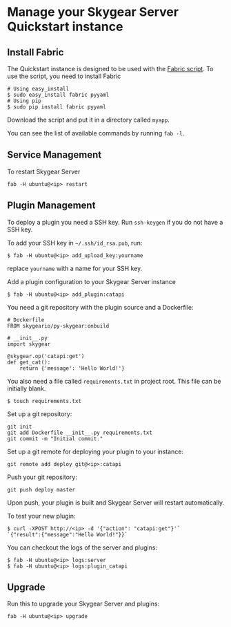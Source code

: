 # Manage your Skygear Server Quickstart instance

## Install Fabric

The Quickstart instance is designed to be used with the [Fabric
script](https://raw.githubusercontent.com/skygeario/skygear-server/master/examples/quickstart/fabfile.py).
To use the script, you need to install Fabric

```shell
# Using easy_install
$ sudo easy_install fabric pyyaml
# Using pip
$ sudo pip install fabric pyyaml
```

Download the script and put it in a directory called `myapp`.

You can see the list of available commands by running `fab -l`.

## Service Management

To restart Skygear Server

```shell
fab -H ubuntu@<ip> restart
```

## Plugin Management

To deploy a plugin you need a SSH key. Run `ssh-keygen` if you do not have a SSH
key.

To add your SSH key in `~/.ssh/id_rsa.pub`, run:

```shell
$ fab -H ubuntu@<ip> add_upload_key:yourname
```

replace `yourname` with a name for your SSH key.

Add a plugin configuration to your Skygear Server instance

```shell
$ fab -H ubuntu@<ip> add_plugin:catapi
```

You need a git repository with the plugin source and a Dockerfile:

```
# Dockerfile
FROM skygeario/py-skygear:onbuild

# __init__.py
import skygear

@skygear.op('catapi:get')
def get_cat():
    return {'message': 'Hello World!'}
```

You also need a file called `requirements.txt` in project root. This file can
be initially blank.

```
$ touch requirements.txt
```

Set up a git repository:

```shell
git init
git add Dockerfile __init__.py requirements.txt
git commit -m "Initial commit."
```

Set up a git remote for deploying your plugin to your instance:

```shell
git remote add deploy git@<ip>:catapi
```

Push your git repository:

```shell
git push deploy master
```

Upon push, your plugin is built and Skygear Server will restart automatically.

To test your new plugin:

```shell
$ curl -XPOST http://<ip> -d '{"action": "catapi:get"}'`
`{"result":{"message":"Hello World!"}}`
```

You can checkout the logs of the server and plugins:

```shell
$ fab -H ubuntu@<ip> logs:server
$ fab -H ubuntu@<ip> logs:plugin_catapi
```

## Upgrade

Run this to upgrade your Skygear Server and plugins:

```shell
fab -H ubuntu@<ip> upgrade
```
